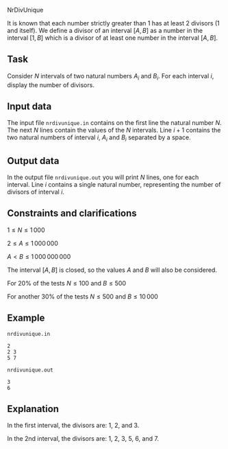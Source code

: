 NrDivUnique

It is known that each number strictly greater than $1$ has at least $2$ divisors (1 and itself). We define a divisor of an interval $[A,B]$ as a number in the interval $[1,B]$ which is a divisor of at least one number in the interval $[A,B]$.

## Task

Consider $N$ intervals of two natural numbers $A_i$ and $B_i$. For each interval $i$, display the number of divisors.

## Input data

The input file `nrdivunique.in` contains on the first line the natural number $N$. The next $N$ lines contain the values of the $N$ intervals. Line $i+1$ contains the two natural numbers of interval $i$, $A_i$ and $B_i$ separated by a space.

## Output data

In the output file `nrdivunique.out` you will print $N$ lines, one for each interval. Line $i$ contains a single natural number, representing the number of divisors of interval $i$.

## Constraints and clarifications

$1 \leq N \leq 1\,000$

$2 \leq A \leq 1\,000\,000$

$A < B \leq 1\,000\,000\,000$

The interval $[A,B]$ is closed, so the values $A$ and $B$ will also be considered.

For $20\%$ of the tests $N \leq 100$ and $B \leq 500$

For another $30\%$ of the tests $N \leq 500$ and $B \leq 10\,000$

## Example

`nrdivunique.in`
```
2
2 3
5 7
```

`nrdivunique.out`
```
3
6
```

## Explanation

In the first interval, the divisors are: $1$, $2$, and $3$.

In the 2nd interval, the divisors are: $1$, $2$, $3$, $5$, $6$, and $7$.